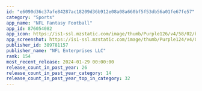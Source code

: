 ```yaml
---
id: "e6090d36c37afe84287ac18209d36b912e08a08a660bf5f53db56a01fe67fe57"
category: "Sports"
app_name: "NFL Fantasy Football"
app_id: 876054082
app_icon: https://is1-ssl.mzstatic.com/image/thumb/Purple126/v4/58/02/b8/5802b880-5bb3-cf84-c259-6ca3c1981730/AppIcon-release-1x_U007emarketing-0-7-0-85-220.png/1024x1024bb.png
app_screenshot: https://is1-ssl.mzstatic.com/image/thumb/Purple124/v4/01/e4/61/01e461f7-ccef-f18c-fad1-6aff59cb3a13/pr_source.png/1242x2688bb.png
publisher_id: 389781157
publisher_name: "NFL Enterprises LLC"
rank: 154
most_recent_release: 2024-01-29 00:00:00
release_count_in_past_year: 26
release_count_in_past_year_category: 14
release_count_in_past_year_top_in_category: 32
---
```

